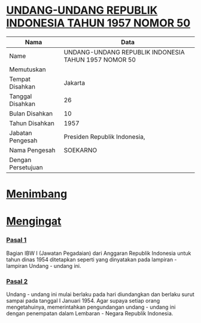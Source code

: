 # [UNDANG-UNDANG REPUBLIK INDONESIA TAHUN 1957 NOMOR 50](http://example.org/legal/document/uu/1957/50)

| Nama | Data |
| ------ | ----- |
|Name|UNDANG-UNDANG REPUBLIK INDONESIA TAHUN 1957 NOMOR 50|
|Memutuskan||
|Tempat Disahkan|Jakarta|
|Tanggal Disahkan|26|
|Bulan Disahkan|10|
|Tahun Disahkan|1957|
|Jabatan Pengesah|Presiden Republik Indonesia,|
|Nama Pengesah|SOEKARNO|
|Dengan Persetujuan||
# [Menimbang](http://example.org/legal/document/uu/1957/50/menimbang)

# [Mengingat](http://example.org/legal/document/uu/1957/50/mengingat)


### [Pasal 1](http://example.org/legal/document/uu/1957/50/pasal/0001)
Bagian IBW I (Jawatan Pegadaian) dari Anggaran Republik Indonesia untuk tahun dinas 1954 ditetapkan seperti yang dinyatakan pada lampiran - lampiran Undang - undang ini.


### [Pasal 2](http://example.org/legal/document/uu/1957/50/pasal/0002)
Undang - undang ini mulai berlaku pada hari diundangkan dan berlaku surut sampai pada tanggal I Januari 1954. Agar supaya setiap orang mengetahuinya, memerintahkan pengundangan undang - undang ini dengan penempatan dalam Lembaran - Negara Republik Indonesia.
